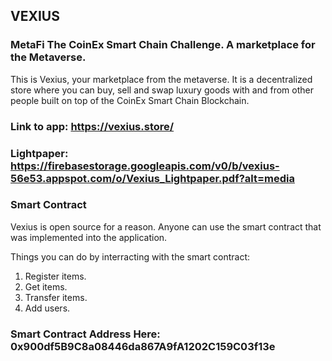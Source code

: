## VEXIUS
### MetaFi The CoinEx Smart Chain Challenge. A marketplace for the Metaverse.

This is Vexius, your marketplace from the metaverse. 
It is a decentralized store where you can buy, sell and swap luxury goods with and from other people built on top of the CoinEx Smart Chain Blockchain.

### Link to app: https://vexius.store/
### Lightpaper: https://firebasestorage.googleapis.com/v0/b/vexius-56e53.appspot.com/o/Vexius_Lightpaper.pdf?alt=media

### Smart Contract
Vexius is open source for a reason. Anyone can use the smart contract that was implemented into the application.

Things you can do by interracting with the smart contract:
1. Register items.
2. Get items.
3. Transfer items.
4. Add users.

### Smart Contract Address Here: 0x900df5B9C8a08446da867A9fA1202C159C03f13e
